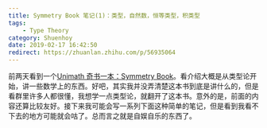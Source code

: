 ```yaml
---
title: Symmetry Book 笔记(1)：类型，自然数，恒等类型，积类型
tags: 
    - Type Theory
category: Shuenhoy
date: 2019-02-17 16:42:50
redirect: https://zhuanlan.zhihu.com/p/56935064
---
```

前两天看到一个[Unimath 奇书一本：Symmetry Book](https://zhuanlan.zhihu.com/p/56755893)。看介绍大概是从类型论开始，讲一些数学上的东西。好吧，其实我并没弄清楚这本书到底是讲什么的，但是看群里许多人都很懂，我想学一点类型论，就翻开了这本书。意外的是，前面的内容还算比较友好。接下来我可能会写一系列下面这种简单的笔记，但是看到我看不下去的地方可能就会咕了。总而言之就是自娱自乐的东西了。

